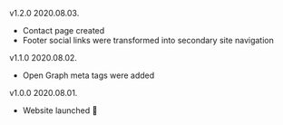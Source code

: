 v1.2.0
2020.08.03.
- Contact page created
- Footer social links were transformed into secondary site navigation

v1.1.0
2020.08.02.
- Open Graph meta tags were added

v1.0.0
2020.08.01.
- Website launched 🎉
